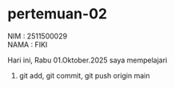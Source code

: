 # pertemuan-02
NIM : 2511500029<br>
NAMA : FIKI 

Hari ini, Rabu 01.Oktober.2025 saya mempelajari
<ol>
<li>git add, git commit, git push origin main</li>
</ol>

